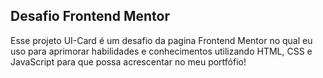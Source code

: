 ## Desafio Frontend Mentor

Esse projeto UI-Card é um desafio da pagina Frontend Mentor no qual eu uso para aprimorar habilidades e conhecimentos utilizando HTML, CSS e JavaScript para que possa acrescentar no meu portfófio!